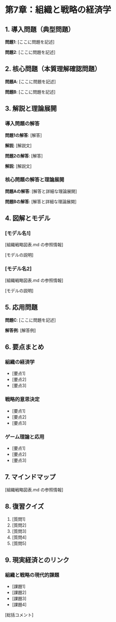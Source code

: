 # 第7章：組織と戦略の経済学

## 1. 導入問題（典型問題）

**問題1**: [ここに問題を記述]

**問題2**: [ここに問題を記述]

## 2. 核心問題（本質理解確認問題）

**問題A**: [ここに問題を記述]

**問題B**: [ここに問題を記述]

## 3. 解説と理論展開

### 導入問題の解答

**問題1の解答**: [解答]

**解説**:
[解説文]

**問題2の解答**: [解答]

**解説**:
[解説文]

### 核心問題の解答と理論展開

**問題Aの解答**:
[解答と詳細な理論展開]

**問題Bの解答**:
[解答と詳細な理論展開]

## 4. 図解とモデル

### [モデル名1]
[組織戦略図表.md の参照情報]

[モデルの説明]

### [モデル名2]
[組織戦略図表.md の参照情報]

[モデルの説明]

## 5. 応用問題

**問題C**: [ここに問題を記述]

**解答例**:
[解答例]

## 6. 要点まとめ

### 組織の経済学
- [要点1]
- [要点2]
- [要点3]

### 戦略的意思決定
- [要点1]
- [要点2]
- [要点3]

### ゲーム理論と応用
- [要点1]
- [要点2]
- [要点3]

## 7. マインドマップ
[組織戦略図表.md の参照情報]

## 8. 復習クイズ
1. [質問1]
2. [質問2]
3. [質問3]
4. [質問4]
5. [質問5]

## 9. 現実経済とのリンク
### 組織と戦略の現代的課題
- [課題1]
- [課題2]
- [課題3]
- [課題4]

[総括コメント] 